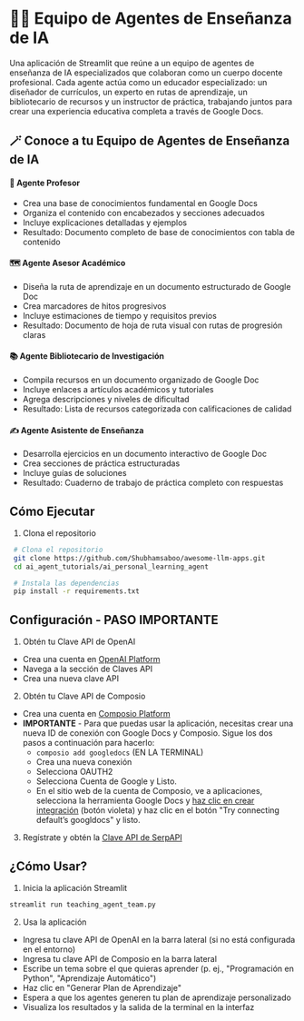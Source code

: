 # 👨‍🏫 Equipo de Agentes de Enseñanza de IA

Una aplicación de Streamlit que reúne a un equipo de agentes de enseñanza de IA especializados que colaboran como un cuerpo docente profesional. Cada agente actúa como un educador especializado: un diseñador de currículos, un experto en rutas de aprendizaje, un bibliotecario de recursos y un instructor de práctica, trabajando juntos para crear una experiencia educativa completa a través de Google Docs.

## 🪄 Conoce a tu Equipo de Agentes de Enseñanza de IA

#### 🧠 Agente Profesor
- Crea una base de conocimientos fundamental en Google Docs
- Organiza el contenido con encabezados y secciones adecuados
- Incluye explicaciones detalladas y ejemplos
- Resultado: Documento completo de base de conocimientos con tabla de contenido

#### 🗺️ Agente Asesor Académico
- Diseña la ruta de aprendizaje en un documento estructurado de Google Doc
- Crea marcadores de hitos progresivos
- Incluye estimaciones de tiempo y requisitos previos
- Resultado: Documento de hoja de ruta visual con rutas de progresión claras

#### 📚 Agente Bibliotecario de Investigación
- Compila recursos en un documento organizado de Google Doc
- Incluye enlaces a artículos académicos y tutoriales
- Agrega descripciones y niveles de dificultad
- Resultado: Lista de recursos categorizada con calificaciones de calidad

#### ✍️ Agente Asistente de Enseñanza
- Desarrolla ejercicios en un documento interactivo de Google Doc
- Crea secciones de práctica estructuradas
- Incluye guías de soluciones
- Resultado: Cuaderno de trabajo de práctica completo con respuestas


## Cómo Ejecutar

1. Clona el repositorio
  ```bash
   # Clona el repositorio
   git clone https://github.com/Shubhamsaboo/awesome-llm-apps.git
   cd ai_agent_tutorials/ai_personal_learning_agent

   # Instala las dependencias
   pip install -r requirements.txt
   ```

## Configuración - PASO IMPORTANTE

1. Obtén tu Clave API de OpenAI
- Crea una cuenta en [OpenAI Platform](https://platform.openai.com/)
- Navega a la sección de Claves API
- Crea una nueva clave API

2. Obtén tu Clave API de Composio
- Crea una cuenta en [Composio Platform](https://composio.ai/)
- **IMPORTANTE** - Para que puedas usar la aplicación, necesitas crear una nueva ID de conexión con Google Docs y Composio. Sigue los dos pasos a continuación para hacerlo:
  - `composio add googledocs` (EN LA TERMINAL)
  - Crea una nueva conexión
  - Selecciona OAUTH2
  - Selecciona Cuenta de Google y Listo.
  - En el sitio web de la cuenta de Composio, ve a aplicaciones, selecciona la herramienta Google Docs y [haz clic en crear integración](https://app.composio.dev/app/googledocs) (botón violeta) y haz clic en el botón "Try connecting default’s googldocs" y listo.

3. Regístrate y obtén la [Clave API de SerpAPI](https://serpapi.com/)

## ¿Cómo Usar?

1. Inicia la aplicación Streamlit
```bash
streamlit run teaching_agent_team.py
```

2. Usa la aplicación
- Ingresa tu clave API de OpenAI en la barra lateral (si no está configurada en el entorno)
- Ingresa tu clave API de Composio en la barra lateral
- Escribe un tema sobre el que quieras aprender (p. ej., "Programación en Python", "Aprendizaje Automático")
- Haz clic en "Generar Plan de Aprendizaje"
- Espera a que los agentes generen tu plan de aprendizaje personalizado
- Visualiza los resultados y la salida de la terminal en la interfaz
